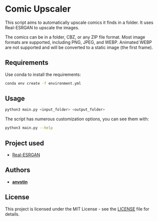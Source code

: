 # Comic Upscaler

This script aims to automatically upscale comics it finds in a folder. It uses Real-ESRGAN to upscale the images.

The comics can be in a folder, CBZ, or any ZIP file format.
Most image formats are supported, including PNG, JPEG, and WEBP.
Animated WEBP are not supported and will be converted to a static image (the first frame).

## Requirements

Use conda to install the requirements:

```bash
conda env create -f environment.yml
```

## Usage

```bash
python3 main.py <input_folder> <output_folder>
```

The script has numerous customization options, you can see them with:

```bash
python3 main.py --help
```

## Project used

- [Real-ESRGAN](https://github.com/xinntao/Real-ESRGAN)

## Authors

- [**anvstin**](https://github.com/anvstin)

## License

This project is licensed under the MIT License - see the [LICENSE](LICENSE) file for details.

